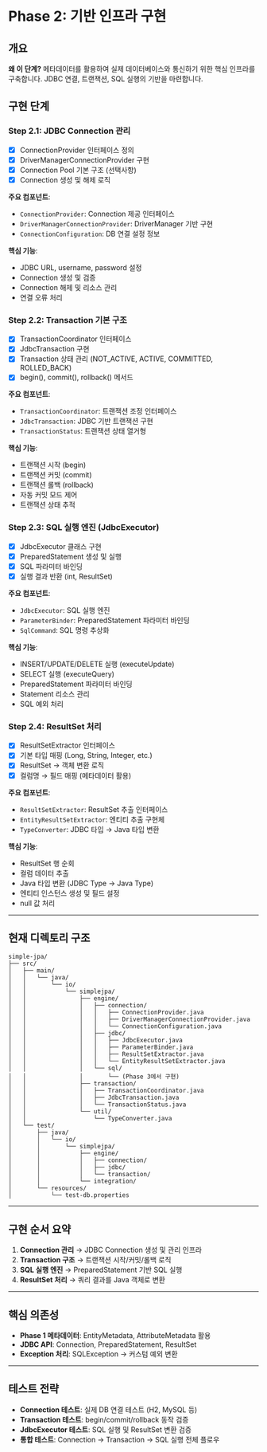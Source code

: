 # Phase 2: 기반 인프라 구현

## 개요
**왜 이 단계?** 메타데이터를 활용하여 실제 데이터베이스와 통신하기 위한 핵심 인프라를 구축합니다. JDBC 연결, 트랜잭션, SQL 실행의 기반을 마련합니다.

## 구현 단계

### Step 2.1: JDBC Connection 관리
- [x] ConnectionProvider 인터페이스 정의
- [x] DriverManagerConnectionProvider 구현
- [x] Connection Pool 기본 구조 (선택사항)
- [x] Connection 생성 및 해제 로직

**주요 컴포넌트**:
- `ConnectionProvider`: Connection 제공 인터페이스
- `DriverManagerConnectionProvider`: DriverManager 기반 구현
- `ConnectionConfiguration`: DB 연결 설정 정보

**핵심 기능**:
- JDBC URL, username, password 설정
- Connection 생성 및 검증
- Connection 해제 및 리소스 관리
- 연결 오류 처리

### Step 2.2: Transaction 기본 구조
- [x] TransactionCoordinator 인터페이스
- [x] JdbcTransaction 구현
- [x] Transaction 상태 관리 (NOT_ACTIVE, ACTIVE, COMMITTED, ROLLED_BACK)
- [x] begin(), commit(), rollback() 메서드

**주요 컴포넌트**:
- `TransactionCoordinator`: 트랜잭션 조정 인터페이스
- `JdbcTransaction`: JDBC 기반 트랜잭션 구현
- `TransactionStatus`: 트랜잭션 상태 열거형

**핵심 기능**:
- 트랜잭션 시작 (begin)
- 트랜잭션 커밋 (commit)
- 트랜잭션 롤백 (rollback)
- 자동 커밋 모드 제어
- 트랜잭션 상태 추적

### Step 2.3: SQL 실행 엔진 (JdbcExecutor)
- [x] JdbcExecutor 클래스 구현
- [x] PreparedStatement 생성 및 실행
- [x] SQL 파라미터 바인딩
- [x] 실행 결과 반환 (int, ResultSet)

**주요 컴포넌트**:
- `JdbcExecutor`: SQL 실행 엔진
- `ParameterBinder`: PreparedStatement 파라미터 바인딩
- `SqlCommand`: SQL 명령 추상화

**핵심 기능**:
- INSERT/UPDATE/DELETE 실행 (executeUpdate)
- SELECT 실행 (executeQuery)
- PreparedStatement 파라미터 바인딩
- Statement 리소스 관리
- SQL 예외 처리

### Step 2.4: ResultSet 처리
- [x] ResultSetExtractor 인터페이스
- [x] 기본 타입 매핑 (Long, String, Integer, etc.)
- [x] ResultSet → 객체 변환 로직
- [x] 컬럼명 → 필드 매핑 (메타데이터 활용)

**주요 컴포넌트**:
- `ResultSetExtractor`: ResultSet 추출 인터페이스
- `EntityResultSetExtractor`: 엔티티 추출 구현체
- `TypeConverter`: JDBC 타입 → Java 타입 변환

**핵심 기능**:
- ResultSet 행 순회
- 컬럼 데이터 추출
- Java 타입 변환 (JDBC Type → Java Type)
- 엔티티 인스턴스 생성 및 필드 설정
- null 값 처리

---

## 현재 디렉토리 구조

```
simple-jpa/
├── src/
│   ├── main/
│   │   └── java/
│   │       └── io/
│   │           └── simplejpa/
│   │               ├── engine/
│   │               │   ├── connection/
│   │               │   │   ├── ConnectionProvider.java
│   │               │   │   ├── DriverManagerConnectionProvider.java
│   │               │   │   └── ConnectionConfiguration.java
│   │               │   ├── jdbc/
│   │               │   │   ├── JdbcExecutor.java
│   │               │   │   ├── ParameterBinder.java
│   │               │   │   ├── ResultSetExtractor.java
│   │               │   │   └── EntityResultSetExtractor.java
│   │               │   └── sql/
│   │               │       └── (Phase 3에서 구현)
│   │               ├── transaction/
│   │               │   ├── TransactionCoordinator.java
│   │               │   ├── JdbcTransaction.java
│   │               │   └── TransactionStatus.java
│   │               └── util/
│   │                   └── TypeConverter.java
│   └── test/
│       ├── java/
│       │   └── io/
│       │       └── simplejpa/
│       │           ├── engine/
│       │           │   ├── connection/
│       │           │   ├── jdbc/
│       │           │   └── transaction/
│       │           └── integration/
│       └── resources/
│           └── test-db.properties
```

---

## 구현 순서 요약

1. **Connection 관리** → JDBC Connection 생성 및 관리 인프라
2. **Transaction 구조** → 트랜잭션 시작/커밋/롤백 로직
3. **SQL 실행 엔진** → PreparedStatement 기반 SQL 실행
4. **ResultSet 처리** → 쿼리 결과를 Java 객체로 변환

---

## 핵심 의존성

- **Phase 1 메타데이터**: EntityMetadata, AttributeMetadata 활용
- **JDBC API**: Connection, PreparedStatement, ResultSet
- **Exception 처리**: SQLException → 커스텀 예외 변환

---

## 테스트 전략

- **Connection 테스트**: 실제 DB 연결 테스트 (H2, MySQL 등)
- **Transaction 테스트**: begin/commit/rollback 동작 검증
- **JdbcExecutor 테스트**: SQL 실행 및 ResultSet 변환 검증
- **통합 테스트**: Connection → Transaction → SQL 실행 전체 플로우
